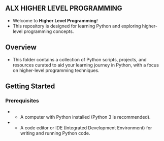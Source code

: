 ## ALX HIGHER LEVEL PROGRAMMING

* Welcome to **Higher Level Programming**!
* This repository is designed for learning Python and exploring higher-level
programming concepts.

## Overview

* This folder contains a collection of Python scripts, projects, and resources
curated to aid your learning journey in Python, with a focus on higher-level
programming techniques.

## Getting Started

### Prerequisites

* - A computer with Python installed (Python 3 is recommended).
* - A code editor or IDE (Integrated Development Environment) for writing and
running Python code.
